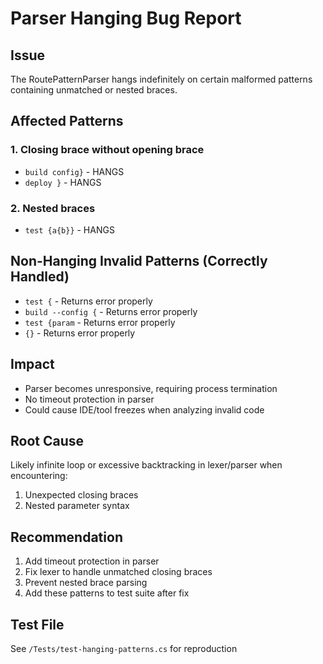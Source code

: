 # Parser Hanging Bug Report

## Issue
The RoutePatternParser hangs indefinitely on certain malformed patterns containing unmatched or nested braces.

## Affected Patterns

### 1. Closing brace without opening brace
- `build config}` - HANGS
- `deploy }` - HANGS

### 2. Nested braces
- `test {a{b}}` - HANGS

## Non-Hanging Invalid Patterns (Correctly Handled)
- `test {` - Returns error properly
- `build --config {` - Returns error properly  
- `test {param` - Returns error properly
- `{}` - Returns error properly

## Impact
- Parser becomes unresponsive, requiring process termination
- No timeout protection in parser
- Could cause IDE/tool freezes when analyzing invalid code

## Root Cause
Likely infinite loop or excessive backtracking in lexer/parser when encountering:
1. Unexpected closing braces
2. Nested parameter syntax

## Recommendation
1. Add timeout protection in parser
2. Fix lexer to handle unmatched closing braces
3. Prevent nested brace parsing
4. Add these patterns to test suite after fix

## Test File
See `/Tests/test-hanging-patterns.cs` for reproduction
